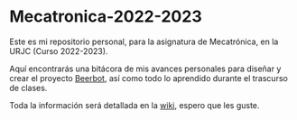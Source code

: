 # Mecatronica-2022-2023
Este es mi repositorio personal, para la asignatura de Mecatrónica, en la URJC (Curso 2022-2023).

Aquí encontrarás una bitácora de mis avances personales para diseñar y crear el proyecto [Beerbot](https://github.com/csanrod/Mecatronica-Proyecto), así como todo lo aprendido durante el trascurso de clases.

Toda la información será detallada en la [wiki](https://github.com/csanrod/Mecatronica-2022-2023/wiki), espero que les guste.
